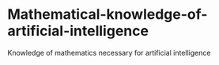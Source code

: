 # Mathematical-knowledge-of-artificial-intelligence
Knowledge of mathematics necessary for artificial intelligence
